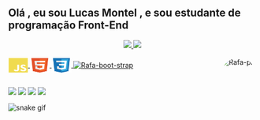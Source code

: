 ## Olá , eu sou Lucas Montel , e sou estudante de programação Front-End 

<div align="center">
  <a href="https://github.com/lucasmontel">
  <img height="180em" src="https://github-readme-stats.vercel.app/api?username=lucasmontel&show_icons=true&theme=midnight-purple&include_all_commits=true&count_private=true"/>
  <img height="180em" src="https://github-readme-stats.vercel.app/api/top-langs/?username=lucasmontel&layout=compact&langs_count=7&theme=midnight-purple"/>
</div>




<div style="display: inline_block"><br>
  <img align="center" alt="Rafa-Js" height="30" width="40" src="https://raw.githubusercontent.com/devicons/devicon/master/icons/javascript/javascript-plain.svg">
 
  
  <img align="center" alt="Rafa-HTML" height="30" width="40" src="https://raw.githubusercontent.com/devicons/devicon/master/icons/html5/html5-original.svg">
  <img align="center" alt="Rafa-CSS" height="30" width="40" src="https://raw.githubusercontent.com/devicons/devicon/master/icons/css3/css3-original.svg">
  
  <img align="center" alt="Rafa-boot-strap" height="30" width="40" src="https://getbootstrap.com.br/docs/4.1/assets/img/bootstrap-stack.png">
  
  <img align="right" alt="Rafa-pic" height="150" style="border-radius:50px;" src="https://www.pngall.com/wp-content/uploads/4/I-Am-Groot.png">
</div>
  
  ##
 
<div> 
  <a href="https://www.youtube.com/channel/UCWONdX95ytWL-nvZ7eoVfzQ" target="_blank"><img src="https://img.shields.io/badge/YouTube-FF0000?style=for-the-badge&logo=youtube&logoColor=white" target="_blank"></a>  
  <a href="https://www.instagram.com/lucas_montel_/" target="_blank"><img src="https://img.shields.io/badge/-Instagram-%23E4405F?style=for-the-badge&logo=instagram&logoColor=white" target="_blank"></a> 
  <a href = "mailto:aimpostor6@gmail.com"><img src="https://img.shields.io/badge/-Gmail-%23333?style=for-the-badge&logo=gmail&logoColor=white" target="_blank"></a>  
  <a href="https://www.linkedin.com/in/lucasmontel/" target="_blank"><img src="https://img.shields.io/badge/-LinkedIn-%230077B5?style=for-the-badge&logo=linkedin&logoColor=white" target="_blank"></a> 
  
  
</div>
  
  ![snake gif](https://github.com/lucasmontel/lucasmontel/blob/output/github-contribution-grid-snake.svg)

  
